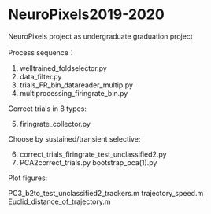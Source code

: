 # NeuroPixels2019-2020
NeuroPixels project as undergraduate graduation project


Process sequence：
1. welltrained_foldselector.py
2. data_filter.py
3. trials_FR_bin_datareader_multip.py
4. multiprocessing_firingrate_bin.py

  Correct trials in 8 types:

5. firingrate_collector.py

  Choose by sustained/transient selective:

6. correct_trials_firingrate_test_unclassified2.py
7. PCA2correct_trials.py   bootstrap_pca(1).py

Plot figures:

PC3_b2to_test_unclassified2_trackers.m
trajectory_speed.m
Euclid_distance_of_trajectory.m
